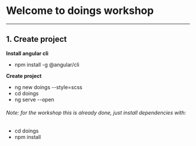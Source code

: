 # Welcome to doings workshop
---

## 1. Create project
**Install angular cli**
- npm install -g @angular/cli

**Create project**
- ng new doings --style=scss
- cd doings
- ng serve --open

###### Note: for the workshop this is already done, just install dependencies with:
- cd doings
- npm install

